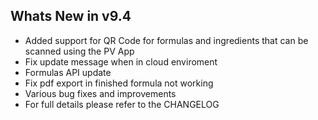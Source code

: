 Whats New in v9.4
--------------------------
- Added support for QR Code for formulas and ingredients that can be scanned using the PV App
- Fix update message when in cloud enviroment
- Formulas API update
- Fix pdf export in finished formula not working
- Various bug fixes and improvements
- For full details please refer to the CHANGELOG